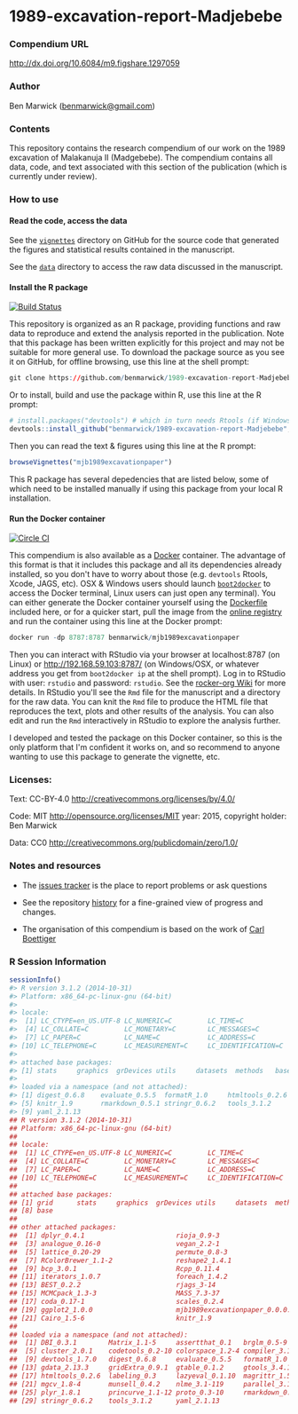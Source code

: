 <!-- README.md is generated from README.Rmd. Please edit that file -->
1989-excavation-report-Madjebebe
================================

### Compendium URL

<http://dx.doi.org/10.6084/m9.figshare.1297059>

### Author

Ben Marwick (<benmarwick@gmail.com>)

### Contents

This repository contains the research compendium of our work on the 1989 excavation of Malakanuja II (Madgebebe). The compendium contains all data, code, and text associated with this section of the publication (which is currently under review).

### How to use

#### Read the code, access the data

See the [`vignettes`](https://github.com/benmarwick/1989-excavation-report-Madjebebe/tree/master/vignettes) directory on GitHub for the source code that generated the figures and statistical results contained in the manuscript.

See the [`data`](https://github.com/benmarwick/1989-excavation-report-Madjebebe/tree/master/vignettes/data) directory to access the raw data discussed in the manuscript.

#### Install the R package

[![Build Status](https://travis-ci.org/benmarwick/1989-excavation-report-Madjebebe.svg?branch=master)](https://travis-ci.org/benmarwick/1989-excavation-report-Madjebebe)

This repository is organized as an R package, providing functions and raw data to reproduce and extend the analysis reported in the publication. Note that this package has been written explicitly for this project and may not be suitable for more general use. To download the package source as you see it on GitHub, for offline browsing, use this line at the shell prompt:

``` r
git clone https://github.com/benmarwick/1989-excavation-report-Madjebebe.git
```

Or to install, build and use the package within R, use this line at the R prompt:

``` r
# install.packages("devtools") # which in turn needs Rtools (if Windows) or Xcode (if OSX)
devtools::install_github("benmarwick/1989-excavation-report-Madjebebe", build_vignettes = TRUE)
```

Then you can read the text & figures using this line at the R prompt:

``` r
browseVignettes("mjb1989excavationpaper")
```

This R package has several depedencies that are listed below, some of which need to be installed manually if using this package from your local R installation.

#### Run the Docker container

[![Circle CI](https://circleci.com/gh/benmarwick/1989-excavation-report-Madjebebe.svg?style=shield&circle-token=:circle-token)](https://circleci.com/gh/benmarwick/1989-excavation-report-Madjebebe)

This compendium is also available as a [Docker](https://docs.docker.com/installation) container. The advantage of this format is that it includes this package and all its dependencies already installed, so you don't have to worry about those (e.g. `devtools` Rtools, Xcode, JAGS, etc). OSX & Windows users should launch [`boot2docker`](http://boot2docker.io/) to access the Docker terminal, Linux users can just open any terminal). You can either generate the Docker container yourself using the [Dockerfile](https://github.com/benmarwick/1989-excavation-report-Madjebebe/blob/master/Dockerfile) included here, or for a quicker start, pull the image from the [online registry](https://registry.hub.docker.com/u/benmarwick/mjb1989excavationpaper/) and run the container using this line at the Docker prompt:

``` r
docker run -dp 8787:8787 benmarwick/mjb1989excavationpaper
```

Then you can interact with RStudio via your browser at localhost:8787 (on Linux) or <http://192.168.59.103:8787/> (on Windows/OSX, or whatever address you get from `boot2docker ip` at the shell prompt). Log in to RStudio with user: `rstudio` and password: `rstudio`. See the [rocker-org Wiki](https://github.com/rocker-org/rocker/wiki/Using-the-RStudio-image) for more details. In RStudio you'll see the `Rmd` file for the manuscript and a directory for the raw data. You can knit the `Rmd` file to produce the HTML file that reproduces the text, plots and other results of the analysis. You can also edit and run the `Rmd` interactively in RStudio to explore the analysis further.

I developed and tested the package on this Docker container, so this is the only platform that I'm confident it works on, and so recommend to anyone wanting to use this package to generate the vignette, etc.

### Licenses:

Text: CC-BY-4.0 <http://creativecommons.org/licenses/by/4.0/>

Code: MIT <http://opensource.org/licenses/MIT> year: 2015, copyright holder: Ben Marwick

Data: CC0 <http://creativecommons.org/publicdomain/zero/1.0/>

### Notes and resources

-   The [issues tracker](https://github.com/benmarwick/1989-excavation-report-Madjebebe/issues) is the place to report problems or ask questions

-   See the repository [history](https://github.com/benmarwick/1989-excavation-report-Madjebebe/commits/master) for a fine-grained view of progress and changes.

-   The organisation of this compendium is based on the work of [Carl Boettiger](http://www.carlboettiger.info/)

### R Session Information

``` r
sessionInfo()
#> R version 3.1.2 (2014-10-31)
#> Platform: x86_64-pc-linux-gnu (64-bit)
#> 
#> locale:
#>  [1] LC_CTYPE=en_US.UTF-8 LC_NUMERIC=C         LC_TIME=C           
#>  [4] LC_COLLATE=C         LC_MONETARY=C        LC_MESSAGES=C       
#>  [7] LC_PAPER=C           LC_NAME=C            LC_ADDRESS=C        
#> [10] LC_TELEPHONE=C       LC_MEASUREMENT=C     LC_IDENTIFICATION=C 
#> 
#> attached base packages:
#> [1] stats     graphics  grDevices utils     datasets  methods   base     
#> 
#> loaded via a namespace (and not attached):
#> [1] digest_0.6.8    evaluate_0.5.5  formatR_1.0     htmltools_0.2.6
#> [5] knitr_1.9       rmarkdown_0.5.1 stringr_0.6.2   tools_3.1.2    
#> [9] yaml_2.1.13
## R version 3.1.2 (2014-10-31)
## Platform: x86_64-pc-linux-gnu (64-bit)
## 
## locale:
##  [1] LC_CTYPE=en_US.UTF-8 LC_NUMERIC=C         LC_TIME=C           
##  [4] LC_COLLATE=C         LC_MONETARY=C        LC_MESSAGES=C       
##  [7] LC_PAPER=C           LC_NAME=C            LC_ADDRESS=C        
## [10] LC_TELEPHONE=C       LC_MEASUREMENT=C     LC_IDENTIFICATION=C 
## 
## attached base packages:
## [1] grid      stats     graphics  grDevices utils     datasets  methods  
## [8] base     
## 
## other attached packages:
##  [1] dplyr_0.4.1                       rioja_0.9-3                      
##  [3] analogue_0.16-0                   vegan_2.2-1                      
##  [5] lattice_0.20-29                   permute_0.8-3                    
##  [7] RColorBrewer_1.1-2                reshape2_1.4.1                   
##  [9] bcp_3.0.1                         Rcpp_0.11.4                      
## [11] iterators_1.0.7                   foreach_1.4.2                    
## [13] BEST_0.2.2                        rjags_3-14                       
## [15] MCMCpack_1.3-3                    MASS_7.3-37                      
## [17] coda_0.17-1                       scales_0.2.4                     
## [19] ggplot2_1.0.0                     mjb1989excavationpaper_0.0.0.9000
## [21] Cairo_1.5-6                       knitr_1.9                        
## 
## loaded via a namespace (and not attached):
##  [1] DBI_0.3.1        Matrix_1.1-5     assertthat_0.1   brglm_0.5-9     
##  [5] cluster_2.0.1    codetools_0.2-10 colorspace_1.2-4 compiler_3.1.2  
##  [9] devtools_1.7.0   digest_0.6.8     evaluate_0.5.5   formatR_1.0     
## [13] gdata_2.13.3     gridExtra_0.9.1  gtable_0.1.2     gtools_3.4.1    
## [17] htmltools_0.2.6  labeling_0.3     lazyeval_0.1.10  magrittr_1.5    
## [21] mgcv_1.8-4       munsell_0.4.2    nlme_3.1-119     parallel_3.1.2  
## [25] plyr_1.8.1       princurve_1.1-12 proto_0.3-10     rmarkdown_0.5.1 
## [29] stringr_0.6.2    tools_3.1.2      yaml_2.1.13
```
